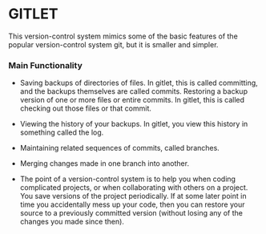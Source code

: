 # GITLET

This version-control system mimics some of the basic features of the popular version-control system git, but it is smaller and simpler.

### Main Functionality

 - Saving backups of directories of files. In gitlet, this is called committing, and the backups themselves are called commits.
Restoring a backup version of one or more files or entire commits. In gitlet, this is called checking out those files or that commit.

 - Viewing the history of your backups. In gitlet, you view this history in something called the log.

 - Maintaining related sequences of commits, called branches.

 - Merging changes made in one branch into another.

 - The point of a version-control system is to help you when coding complicated projects, or when collaborating with others on a project. You save versions of the project periodically. If at some later point in time you accidentally mess up your code, then you can restore your source to a previously committed version (without losing any of the changes you made since then).